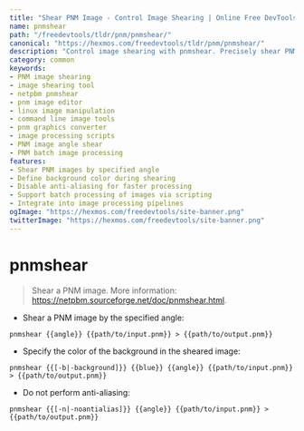 ```yaml
---
title: "Shear PNM Image - Control Image Shearing | Online Free DevTools by Hexmos"
name: pnmshear
path: "/freedevtools/tldr/pnm/pnmshear/"
canonical: "https://hexmos.com/freedevtools/tldr/pnm/pnmshear/"
description: "Control image shearing with pnmshear. Precisely shear PNM images using command-line. Modify images with angle specifications and background color. Free online tool, no registration required."
category: common
keywords:
- PNM image shearing
- image shearing tool
- netpbm pnmshear
- pnm image editor
- linux image manipulation
- command line image tools
- pnm graphics converter
- image processing scripts
- PNM image angle shear
- PNM batch image processing
features:
- Shear PNM images by specified angle
- Define background color during shearing
- Disable anti-aliasing for faster processing
- Support batch processing of images via scripting
- Integrate into image processing pipelines
ogImage: "https://hexmos.com/freedevtools/site-banner.png"
twitterImage: "https://hexmos.com/freedevtools/site-banner.png"
---
```


# pnmshear

> Shear a PNM image.
> More information: <https://netpbm.sourceforge.net/doc/pnmshear.html>.

- Shear a PNM image by the specified angle:

`pnmshear {{angle}} {{path/to/input.pnm}} > {{path/to/output.pnm}}`

- Specify the color of the background in the sheared image:

`pnmshear {{[-b|-background]}} {{blue}} {{angle}} {{path/to/input.pnm}} > {{path/to/output.pnm}}`

- Do not perform anti-aliasing:

`pnmshear {{[-n|-noantialias]}} {{angle}} {{path/to/input.pnm}} > {{path/to/output.pnm}}`
